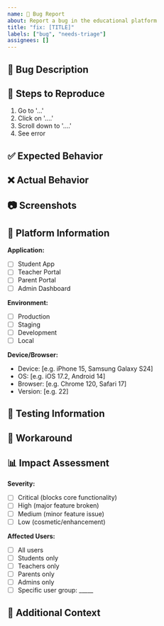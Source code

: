 ```yaml
---
name: 🐛 Bug Report
about: Report a bug in the educational platform
title: "fix: [TITLE]"
labels: ["bug", "needs-triage"]
assignees: []
---
```


## 🐛 Bug Description

<!-- Clear and concise description of what the bug is -->

## 🔄 Steps to Reproduce

1. Go to '...'
2. Click on '....'
3. Scroll down to '....'
4. See error

## ✅ Expected Behavior

<!-- Clear and concise description of what you expected to happen -->

## ❌ Actual Behavior

<!-- Clear and concise description of what actually happened -->

## 📷 Screenshots

<!-- If applicable, add screenshots to help explain your problem -->

## 📱 Platform Information

<!-- Please complete the following information -->

**Application:**
- [ ] Student App
- [ ] Teacher Portal
- [ ] Parent Portal
- [ ] Admin Dashboard

**Environment:**
- [ ] Production
- [ ] Staging
- [ ] Development
- [ ] Local

**Device/Browser:**
- Device: [e.g. iPhone 15, Samsung Galaxy S24]
- OS: [e.g. iOS 17.2, Android 14]
- Browser: [e.g. Chrome 120, Safari 17]
- Version: [e.g. 22]

## 🧪 Testing Information

<!-- How can this be tested? -->

## 🔄 Workaround

<!-- Is there a temporary workaround for this issue? -->

## 📊 Impact Assessment

**Severity:**
- [ ] Critical (blocks core functionality)
- [ ] High (major feature broken)
- [ ] Medium (minor feature issue)
- [ ] Low (cosmetic/enhancement)

**Affected Users:**
- [ ] All users
- [ ] Students only
- [ ] Teachers only
- [ ] Parents only
- [ ] Admins only
- [ ] Specific user group: _____

## 📝 Additional Context

<!-- Any other context about the problem -->